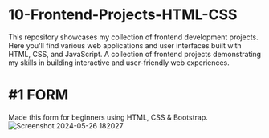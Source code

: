 # 10-Frontend-Projects-HTML-CSS
This repository showcases my collection of frontend development projects. Here you'll find various web applications and user interfaces built with HTML, CSS, and JavaScript.  A collection of frontend projects demonstrating my skills in building interactive and user-friendly web experiences.

# #1 FORM
Made this form for beginners using HTML, CSS & Bootstrap.
![Screenshot 2024-05-26 182027](https://github.com/khushboo-barnoliya/10-Frontend-Projects-HTML-CSS/assets/143799476/631cd49e-f838-45e4-8f30-2db0fe00daaa)
